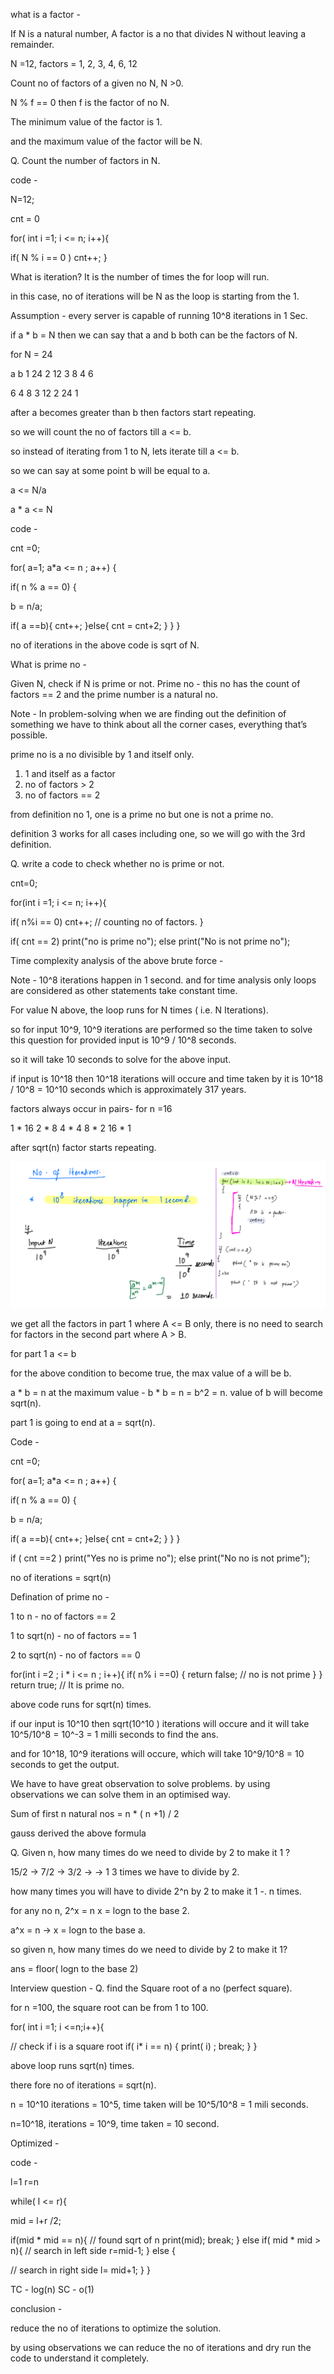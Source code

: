 what is a factor - 

 If N  is a natural number, A factor is a no that divides N without leaving a remainder.
 
 N =12, factors = 1, 2, 3, 4, 6, 12
 
 Count no of factors of a given no N, N >0.
 
N % f == 0 then f is the factor of no N.

The minimum value of the factor is 1.

and the maximum value of the factor will be N.

Q. Count the number of factors in N.

 code - 
 
 N=12;
 
  cnt = 0
  
  for( int i =1; i <= n; i++){
  
  if( N % i == 0 ) 
  cnt++;
  }
  
What is iteration? It is the number of times the for loop will run.
  
in this case, no of iterations will be N as the loop is starting from the 1.
  
Assumption - every server is capable of running 10^8 iterations in 1 Sec.
 
if a * b = N then we can say that a and b both can be the factors of N.
 
for N = 24 
 
a	b
1	24
2	12
3	8
4	6

6	4
8	3
12	2
24	1

after a becomes greater than b then factors start repeating.

so we will count the no of factors till a <= b.

so instead of iterating from 1 to N, lets iterate till a <= b.

so we can say at some point b will be equal to a.

a <= N/a

a * a <= N
 
 code - 
 
 cnt =0;
 
 for( a=1; a*a <= n ; a++) {
 
 if( n % a == 0) {
 
 b = n/a;

if( a ==b){
cnt++;
}else{
 cnt = cnt+2;
 }
}
}

no of iterations in the above code is sqrt of N.

What is prime no - 

  Given N, check if N is prime or not.
 Prime no  - this no has the count of factors == 2 and the prime number is a natural no.
 
Note - In problem-solving when we are finding out the definition of something we have to think about all the corner cases, everything that’s possible.
 
prime no is a no divisible by 1 and itself only.
 
1) 1 and itself as a factor
2) no of factors > 2
3) no of factors == 2
 
 
from definition no 1, one is a prime no but one is not a prime no.
 
definition 3 works for all cases including one, so we will go with the 3rd definition.
 
 
Q. write a code to check whether no is prime or not.
 
 
cnt=0;
 
for(int i =1; i <= n; i++){
 
if( n%i == 0)
cnt++; // counting no of factors.
}
 
if( cnt == 2)
print("no is prime no");
else
print("No is not prime no");
 
 
Time complexity analysis of the above brute force -
 
Note - 10^8 iterations happen in 1 second. and for time analysis only loops are considered as other statements take constant time.
 
For value N above, the loop runs for N times ( i.e. N Iterations).
 
so for input 10^9, 10^9 iterations are performed so the time taken to solve this question for provided input is 10^9 / 10^8  seconds.
 
so it will take 10 seconds to solve for the above input.
 

 
 
if input is 10^18 then 10^18 iterations will occure and time taken by it is 10^18 / 10^8 = 10^10 seconds which is approximately 317 years.
 
factors always occur in pairs-
for n =16
 
1 * 16
2 * 8
4 * 4
8 * 2
16 * 1
 
after sqrt(n) factor starts repeating. 
 

 ![alt text](image.png)
 
we get all the factors in part 1 where A <= B only, there is no need to search for factors in the second part where A > B.
 
for part 1  a <= b
 
for the above condition to become true, the max value of a will be b.
 
a * b = n
at the maximum value - b * b = n = b^2 = n.
value of b will become sqrt(n).
 
part 1 is going to end at a = sqrt(n).
 
Code - 

 
 cnt =0;
 
 for( a=1; a*a <= n ; a++) {
 
 if( n % a == 0) {
 
 b = n/a;

if( a ==b){
cnt++;
}else{
 cnt = cnt+2;
 }
}
}

if ( cnt ==2 ) 
print("Yes no is prime no");
else
print("No no is not prime");

no of iterations = sqrt(n)


 
Defination of prime no -
 
1 to n - no of factors == 2
 
1 to sqrt(n) - no of factors == 1
 
2 to sqrt(n) - no of factors == 0
 
for(int i =2 ; i * i <= n ; i++){
if( n% i ==0)
{
return false; // no is not prime
}
}
return true; // It is prime no.
 
above code runs for sqrt(n) times.
 
if our input is 10^10 then sqrt(10^10 ) iterations will occure and it will take 10^5/10^8 = 10^-3 = 1 milli seconds to find the ans.
 
 
and for 10^18, 10^9 iterations will occure, which will take 10^9/10^8 = 10 seconds to get the output.
 
We have to have great observation to solve problems. by using observations we can solve them in an optimised way.
 
Sum of first n natural nos = n * ( n +1) / 2
 
gauss derived the above formula
 
Q. Given n, how many times do we need to divide by 2 to make it 1 ?
 
15/2 -> 7/2 -> 3/2 -> -> 1  3 times we have to divide by 2.
 
how many times you will have to divide 2^n by 2 to make it 1 -. n times.
 
for any no n,
2^x = n
x = logn to the base 2.
 
a^x = n -> x = logn to the base a.
  
so given n, how many times do we need to divide by 2 to make it 1?
 
 ans = floor( logn to the base 2)
 
Interview question -
Q. find the Square root of a no (perfect square).
 
for n =100, the square root can be from 1 to 100.
 
for( int i =1; i <=n;i++){
 
// check if i is a square root
if( i* i == n)
{ print( i) ;
break;
}
}
 
above loop runs sqrt(n) times.
 
there fore no of iterations = sqrt(n).
 
n = 10^10 iterations = 10^5, time taken will be 10^5/10^8 = 1 mili seconds.
 
n=10^18, iterations = 10^9, time taken = 10 second.
 
 Optimized - 

code -
 
l=1
r=n
 
while( l <= r){
 
mid = l+r /2;
 
if(mid * mid == n){
// found sqrt of n
print(mid);
break;
}
else if( mid * mid > n){
// search in left side
r=mid-1;
}
else {
 
// search in right side
l= mid+1;
}
}
 
TC - log(n)
SC - o(1)
 
conclusion -
 
reduce the no of iterations to optimize the solution.
 
by using observations we can reduce the no of iterations and dry run the code to understand  it completely.
